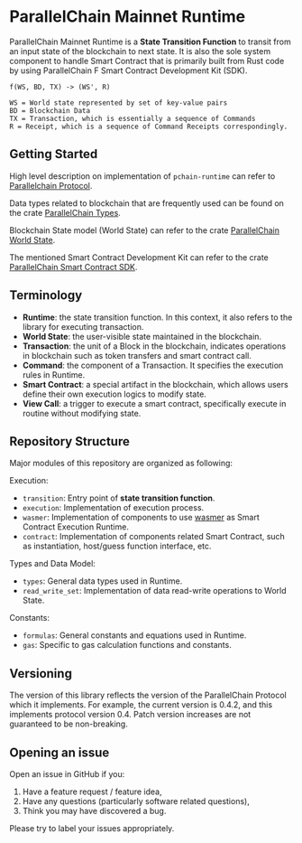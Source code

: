 # ParallelChain Mainnet Runtime

ParallelChain Mainnet Runtime is a **State Transition Function** to transit from an input state of the blockchain to next state. It is also the sole system component to handle Smart Contract that is primarily built from Rust code by using ParallelChain F Smart Contract Development Kit (SDK).

```
f(WS, BD, TX) -> (WS', R)

WS = World state represented by set of key-value pairs
BD = Blockchain Data
TX = Transaction, which is essentially a sequence of Commands
R = Receipt, which is a sequence of Command Receipts correspondingly.
```

## Getting Started

High level description on implementation of `pchain-runtime` can refer to [Parallelchain Protocol](https://github.com/parallelchain-io/parallelchain-protocol).

Data types related to blockchain that are frequently used can be found on the crate [ParallelChain Types](https://crates.io/crates/pchain-types).

Blockchain State model (World State) can refer to the crate [ParallelChain World State](https://crates.io/crates/pchain-world-state).

The mentioned Smart Contract Development Kit can refer to the crate [ParallelChain Smart Contract SDK](https://crates.io/crates/pchain-sdk).

## Terminology

- **Runtime**: the state transition function. In this context, it also refers to the library for executing transaction.
- **World State**: the user-visible state maintained in the blockchain. 
- **Transaction**: the unit of a Block in the blockchain, indicates operations in blockchain such as token transfers and smart contract call.
- **Command**: the component of a Transaction. It specifies the execution rules in Runtime.
- **Smart Contract**: a special artifact in the blockchain, which allows users define their own execution logics to modify state.
- **View Call**: a trigger to execute a smart contract, specifically execute in routine without modifying state.

## Repository Structure

Major modules of this repository are organized as following:

Execution:

- `transition`: Entry point of **state transition function**.
- `execution`: Implementation of execution process.
- `wasmer`: Implementation of components to use [wasmer](https://wasmer.io/) as Smart Contract Execution Runtime.
- `contract`: Implementation of components related Smart Contract, such as instantiation, host/guess function interface, etc.

Types and Data Model:

- `types`: General data types used in Runtime.
- `read_write_set`: Implementation of data read-write operations to World State.

Constants:

- `formulas`: General constants and equations used in Runtime.
- `gas`: Specific to gas calculation functions and constants.

## Versioning 

The version of this library reflects the version of the ParallelChain Protocol which it implements. For example, the current version is 0.4.2, and this implements protocol version 0.4. Patch version increases are not guaranteed to be non-breaking.

## Opening an issue

Open an issue in GitHub if you:

1. Have a feature request / feature idea,
2. Have any questions (particularly software related questions),
3. Think you may have discovered a bug.

Please try to label your issues appropriately.
